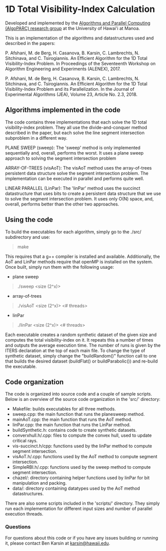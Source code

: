 # 1D Total Visibility-Index Calculation

Developed and implemented by the <a href=http://algoparc.ics.hawaii.edu/>Algorithms and Parallel Computing (AlgoPARC) research group</a> at the University of Hawai'i at Manoa.

This is an implementation of the algorithms and datastructures used and described in the papers:

P. Afshani, M. de Berg, H. Casanova, B. Karsin, C. Lambrechts, N. Sitchinava, and C. Tsirogiannis. An Efficient Algorithm for the 1D Total Visibility-Index Problem. In Proceedings of the Seventeenth Workshop on Algorithm Engineering and Experiments (ALENEX), 2017.

P. Afshani, M. de Berg, H. Casanova, B. Karsin, C. Lambrechts, N. Sitchinava, and C. Tsirogiannis. An Efficient Algorithm for the 1D Total Visibility-Index Problem and its Parallelization. In the Journal of Experimental Algorithms (JEA), Volume 23, Article No. 2.3, 2018. 


## Algorithms implemented in the code

The code contains three implementations that each solve the 1D total visibility-index problem.  They all use the divide-and-conquer method described in the paper, but each solve the line segment intersection subproblem in a different way.

PLANE SWEEP (sweep):
The 'sweep' method is only implemented sequentially and, overall, performs the worst.  It uses a plane sweep approach to solving the segment intersection problem

ARRAY-OF-TREES (visAoT):
The visAoT method uses the array-of-trees persistent data structure solve the segment intersection problem.  The implementation can be executed in parallel and performs quite well.  

LINEAR PARALLEL (LinPar):
The 'linPar' method uses the succinct datastructure that uses bits to create a persistent data structure that we use to solve the segment intersection problem.  It uses only O(N) space, and, overall, performs better than the other two approaches.

## Using the code

To build the executables for each algorithm, simply go to the ./src/ subdirectory and use:
> make

This requires that a g++ compiler is installed and available.  Additionally, the AoT and LinPar methods require that openMP is installed on the system.  Once built, simply run them with the following usage:

- plane sweep
> ./sweep <size (2^x)>

- array-of-trees
> ./visAoT <size (2^x)> <# threads>

- linPar
> ./linPar <size (2^x)> <# threads>

Each executable creates a random synthetic dataset of the given size and computes the total visibility-index on it.  It repeats this a number of times and outputs the average execution time.  The number of runs is given by the ITERS declaration at the top of each main file.  To change the type of synthetic dataset, simply change the "buildRandom()" function call to one that builds the desired dataset (buildFlat() or buildParabolic()) and re-build the executable.

## Code organization

The code is organized into source code and a couple of sample scripts.  Below is an overview of the source code organization in the 'src/' directory:

- Makefile: builds executables for all three methods.
- sweep.cpp: the main function that runs the planesweep method.
- mainAoT.cpp: the main function that runs the AoT method.
- linPar.cpp: the main function that runs the LinPar method.
- buildSynthetic.h: contains code to create synthetic datasets.
- converxhull.h/.cpp: files to compute the convex hull, used to update critical rays.
- vis-succinct.h/cpp: functions used by the linPar method to compute segment intersection.
- visAoT.h/.cpp: functions used by the AoT method to compute segment intersection.
- SimpleRBI.h/.cpp: functions used by the sweep method to compute segment intersection.
- chazel/: directory containing helper functions used by linPar for bit manipulation and packing.
- data/: directory containing datatypes used by the AoT method datastructures.

There are also some scripts included in the 'scripts/' directory.  They simply run each implementation for different input sizes and number of parallel execution threads.


### Questions

For questions about this code or if you have any issues building or running it, please contact Ben Karsin at karsin@hawaii.edu.
